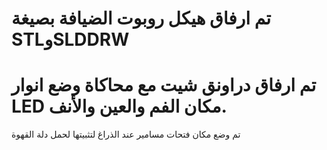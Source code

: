 # تم ارفاق هيكل روبوت الضيافة بصيغة STLوSLDDRW
# تم ارفاق دراونق شيت مع محاكاة وضع انوار LED مكان الفم والعين والأنف.
تم وضع مكان فتحات مسامير عند الذراغ لتثبيتها لحمل دلة القهوة
